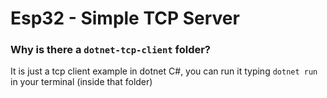 # Esp32 - Simple TCP Server

### Why is there a <code>dotnet-tcp-client</code> folder?
It is just a tcp client example in dotnet C#, you can run it typing <code>dotnet run</code> in your terminal (inside that folder)